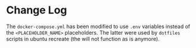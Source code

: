 # Change Log

The `docker-compose.yml` has been modified to use `.env` variables instead of the `<PLACEHOLDER_NAME>` placeholders. The latter were used by `dotfiles` scripts in ubuntu recreate (the will not function as is anymore).
